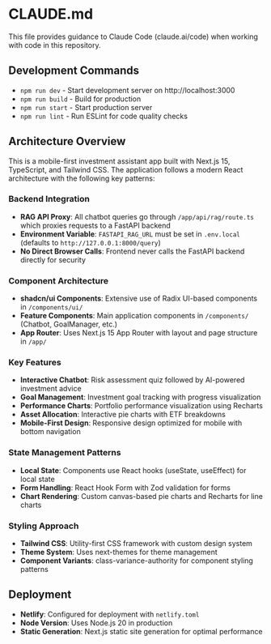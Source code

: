 # CLAUDE.md

This file provides guidance to Claude Code (claude.ai/code) when working with code in this repository.

## Development Commands

- `npm run dev` - Start development server on http://localhost:3000
- `npm run build` - Build for production
- `npm run start` - Start production server
- `npm run lint` - Run ESLint for code quality checks

## Architecture Overview

This is a mobile-first investment assistant app built with Next.js 15, TypeScript, and Tailwind CSS. The application follows a modern React architecture with the following key patterns:

### Backend Integration
- **RAG API Proxy**: All chatbot queries go through `/app/api/rag/route.ts` which proxies requests to a FastAPI backend
- **Environment Variable**: `FASTAPI_RAG_URL` must be set in `.env.local` (defaults to `http://127.0.0.1:8000/query`)
- **No Direct Browser Calls**: Frontend never calls the FastAPI backend directly for security

### Component Architecture
- **shadcn/ui Components**: Extensive use of Radix UI-based components in `/components/ui/`
- **Feature Components**: Main application components in `/components/` (Chatbot, GoalManager, etc.)
- **App Router**: Uses Next.js 15 App Router with layout and page structure in `/app/`

### Key Features
- **Interactive Chatbot**: Risk assessment quiz followed by AI-powered investment advice
- **Goal Management**: Investment goal tracking with progress visualization
- **Performance Charts**: Portfolio performance visualization using Recharts
- **Asset Allocation**: Interactive pie charts with ETF breakdowns
- **Mobile-First Design**: Responsive design optimized for mobile with bottom navigation

### State Management Patterns
- **Local State**: Components use React hooks (useState, useEffect) for local state
- **Form Handling**: React Hook Form with Zod validation for forms
- **Chart Rendering**: Custom canvas-based pie charts and Recharts for line charts

### Styling Approach
- **Tailwind CSS**: Utility-first CSS framework with custom design system
- **Theme System**: Uses next-themes for theme management
- **Component Variants**: class-variance-authority for component styling patterns

## Deployment
- **Netlify**: Configured for deployment with `netlify.toml`
- **Node Version**: Uses Node.js 20 in production
- **Static Generation**: Next.js static site generation for optimal performance